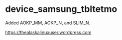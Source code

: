 # device_samsung_tbltetmo

Added AOKP_MM, AOKP_N, and SLIM_N.

https://thealaskalinuxuser.wordpress.com
